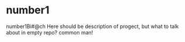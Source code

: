 # number1
number1Bi#@ch
Here should be description of progect, but what to talk about in empty repo? common man!
